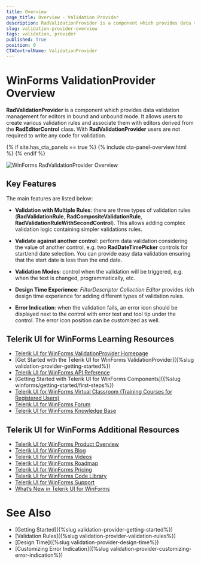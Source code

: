```yaml
---
title: Overview
page_title: Overview - Validation Provider
description: RadValidationProvider is a component which provides data validation management for editors in bound and unbound mode.  
slug: validation-provider-overview
tags: validation, provider
published: True
position: 0 
CTAControlName: ValidationProvider
---
```


# WinForms ValidationProvider Overview

**RadValidationProvider** is a component which provides data validation management for editors in bound and unbound mode. 
It allows users to create various validation rules and associate them with editors derived from the **RadEditorControl** class. With **RadValidationProvider** users are not required to write any code for validation. 

{% if site.has_cta_panels == true %}
{% include cta-panel-overview.html %}
{% endif %}

![WinForms RadValidationProvider Overview](images/validation-provider-overview001.png) 

## Key Features

The main features are listed below:

* **Validation with Multiple Rules**: there are three types of validation rules (**RadValidationRule**, **RadCompositeValidationRule**, **RadValidationRuleWithSecondControl**). This allows adding complex validation logic containing simpler validations rules.

* **Validate against another control**: perform data validation considering the value of another control, e.g. two **RadDateTimePicker** controls for start/end date selection. You can provide easy data validation ensuring that  the start date is less than the end date. 

* **Validation Modes**: control when the validation will be triggered, e.g. when the text is changed, programmatically, etc.

* **Design Time Experience**: *FilterDescriptor Collection Editor* provides rich design time experience for adding different types of validation rules. 

* **Error Indication**: when the validation fails, an error icon should be displayed next to the control with error text and tool tip under the control. The error icon position can be customized as well. 



## Telerik UI for WinForms Learning Resources
* [Telerik UI for WinForms ValidationProvider Homepage](https://www.telerik.com/products/winforms/validation-provider.aspx)
* [Get Started with the Telerik UI for WinForms ValidationProvider]({%slug validation-provider-getting-started%})
* [Telerik UI for WinForms API Reference](https://docs.telerik.com/devtools/winforms/api/)
* [Getting Started with Telerik UI for WinForms Components]({%slug winforms/getting-started/first-steps%})
* [Telerik UI for WinForms Virtual Classroom (Training Courses for Registered Users)](https://learn.telerik.com/learn/course/external/view/elearning/17/TelerikUIforWinForms) 
* [Telerik UI for WinForms Forum](https://www.telerik.com/forums/winforms)
* [Telerik UI for WinForms Knowledge Base](https://docs.telerik.com/devtools/winforms/knowledge-base)


## Telerik UI for WinForms Additional Resources
* [Telerik UI for WinForms Product Overview](https://www.telerik.com/products/winforms.aspx)
* [Telerik UI for WinForms Blog](https://www.telerik.com/blogs/desktop-winforms)
* [Telerik UI for WinForms Videos](https://www.telerik.com/videos/product/winforms)
* [Telerik UI for WinForms Roadmap](https://www.telerik.com/support/whats-new/winforms/roadmap)
* [Telerik UI for WinForms Pricing](https://www.telerik.com/purchase/individual/winforms.aspx)
* [Telerik UI for WinForms Code Library](https://www.telerik.com/support/code-library/winforms)
* [Telerik UI for WinForms Support](https://www.telerik.com/support/winforms)
* [What’s New in Telerik UI for WinForms](https://www.telerik.com/support/whats-new/winforms)

# See Also

* [Getting Started]({%slug validation-provider-getting-started%})
* [Validation Rules]({%slug validation-provider-validation-rules%})
* [Design Time]({%slug validation-provider-design-time%})
* [Customizing Error Indication]({%slug validation-provider-customizing-error-indication%})
 
        
